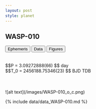 ```yaml
---
layout: post
style: planet
---
```

<script src="../js/planets.js"></script>

## WASP-010

<!-- Tab links -->
<div class="tab">
<button class="tablinks" onclick="openCity(event, 'Ephemeris')">Ephemeris</button>
<button class="tablinks" onclick="openCity(event, 'Data')">Data</button>
<button class="tablinks" onclick="openCity(event, 'Figures')">Figures</button>
</div>

<!-- Tab content -->
<div id="Ephemeris" class="tabcontent" markdown="1">
<br/><br/>
$$P = 3.09272888(66) $$ day <br/>
$$T_0 = 2456188.75346(23) $$ BJD TDB
<br/><br/>
<br/><br/>
![alt text](/images/WASP-010_o_c.png)
</div>


<div id="Data" class="tabcontent" markdown="1">

{% include data/data_WASP-010.md %}

</div>
